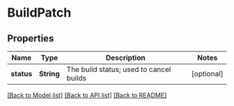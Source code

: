 # BuildPatch

## Properties
Name | Type | Description | Notes
------------ | ------------- | ------------- | -------------
**status** | **String** | The build status; used to cancel builds | [optional] 

[[Back to Model list]](../README.md#documentation-for-models) [[Back to API list]](../README.md#documentation-for-api-endpoints) [[Back to README]](../README.md)


